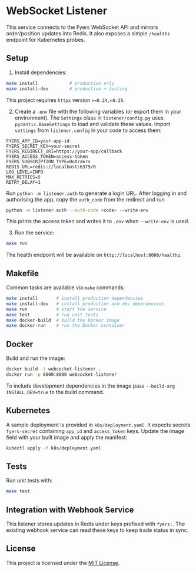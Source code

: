 # WebSocket Listener

This service connects to the Fyers WebSocket API and mirrors order/position updates into Redis. It also exposes a simple `/healthz` endpoint for Kubernetes probes.

## Setup

1. Install dependencies:

```bash
make install            # production only
make install-dev        # production + testing
```

   This project requires `httpx` version `>=0.24,<0.25`.

2. Create a `.env` file with the following variables (or export them in your environment).
   The `Settings` class in `listener/config.py` uses `pydantic.BaseSettings` to
   load and validate these values. Import `settings` from `listener.config` in
   your code to access them:

```
FYERS_APP_ID=your-app-id
FYERS_SECRET_KEY=your-secret
FYERS_REDIRECT_URI=https://your-app/callback
FYERS_ACCESS_TOKEN=access-token
FYERS_SUBSCRIPTION_TYPE=OnOrders
REDIS_URL=redis://localhost:6379/0
LOG_LEVEL=INFO
MAX_RETRIES=5
RETRY_DELAY=1
```

Run `python -m listener.auth` to generate a login URL. After logging in and
authorising the app, copy the `auth_code` from the redirect and run

```bash
python -m listener.auth --auth-code <code> --write-env
```

This prints the access token and writes it to `.env` when `--write-env` is used.

3. Run the service:

```bash
make run
```

The health endpoint will be available on `http://localhost:8000/healthz`.

## Makefile

Common tasks are available via `make` commands:

```bash
make install       # install production dependencies
make install-dev   # install production and dev dependencies
make run           # start the service
make test          # run unit tests
make docker-build  # build the Docker image
make docker-run    # run the Docker container
```

## Docker

Build and run the image:

```bash
docker build -t websocket-listener .
docker run -p 8000:8000 websocket-listener
```

To include development dependencies in the image pass `--build-arg INSTALL_DEV=true`
to the build command.

## Kubernetes

A sample deployment is provided in `k8s/deployment.yaml`. It expects secrets `fyers-secret` containing `app_id` and `access_token` keys. Update the image field with your built image and apply the manifest:

```bash
kubectl apply -f k8s/deployment.yaml
```

## Tests

Run unit tests with:

```bash
make test
```

## Integration with Webhook Service

This listener stores updates in Redis under keys prefixed with `fyers:`. The existing webhook service can read these keys to keep trade status in sync.

## License

This project is licensed under the [MIT License](LICENSE).
